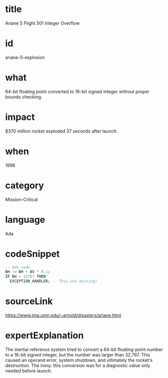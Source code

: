 # title
Ariane 5 Flight 501 Integer Overflow

# id
ariane-5-explosion

# what
64-bit floating point converted to 16-bit signed integer without proper bounds checking.

# impact
$370 million rocket exploded 37 seconds after launch.

# when
1996

# category
Mission-Critical

# language
Ada

# codeSnippet
```ada
-- Ada code
BH := BH + BV * 0.1;
IF BH > 32767 THEN
  EXCEPTION_HANDLER; -- This was missing!
```

# sourceLink
https://www.ima.umn.edu/~arnold/disasters/ariane.html

# expertExplanation
The inertial reference system tried to convert a 64-bit floating-point number to a 16-bit signed integer, but the number was larger than 32,767. This caused an operand error, system shutdown, and ultimately the rocket's destruction. The irony: this conversion was for a diagnostic value only needed before launch.

